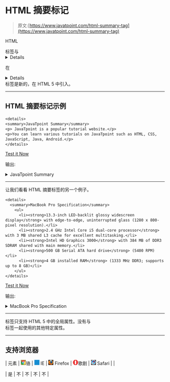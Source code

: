 # HTML 摘要标记

> 原文:[https://www.javatpoint.com/html-summary-tag](https://www.javatpoint.com/html-summary-tag)

HTML

<summary>标签与<details>标签一起使用。它用作<details>元素内容的摘要、标题或图例。</details></details></summary>

在

<details>标签内使用。它必须有一个结束标记。</details><summary>标签是新的，在 HTML 5 中引入。</summary>

* * *

## HTML 摘要标记示例

```
<details>
<summary>JavaTpoint Summary</summary>
<p> JavaTpoint is a popular tutorial website.</p>
<p>You can learn various tutorials on JavaTpoint such as HTML, CSS, JavaScript, Java, Android.</p>
</details>

```

[Test it Now](https://www.javatpoint.com/oprweb/test.jsp?filename=htmlsummarytag1)

输出:

<details><summary>JavaTpoint Summary</summary>

JavaTpoint 是一个很受欢迎的教程网站。

你可以在 JavaTpoint 上学习各种教程，比如 HTML、CSS、JavaScript、Java、安卓。</details> 

* * *

让我们看看 HTML 摘要标签的另一个例子。

```
<details>  
  <summary>MacBook Pro Specification</summary>  
    <ul>  
      <li><strong>13.3-inch LED-backlit glossy widescreen display</strong> with edge-to-edge, uninterrupted glass (1280 x 800-pixel resolution).</li>  
      <li><strong>2.4 GHz Intel Core i5 dual-core processor</strong> with 3 MB shared L3 cache for excellent multitasking.</li>  
      <li><strong>Intel HD Graphics 3000</strong> with 384 MB of DDR3 SDRAM shared with main memory.</li>  
      <li><strong>500 GB Serial ATA hard drive</strong> (5400 RPM)</li>  
      <li><strong>4 GB installed RAM</strong> (1333 MHz DDR3; supports up to 8 GB)</li>  
    </ul>  
</details>

```

[Test it Now](https://www.javatpoint.com/oprweb/test.jsp?filename=htmlsummarytag2)

输出:

<details><summary>MacBook Pro Specification</summary>

*   **13.3 英寸 LED 背光光泽宽屏显示屏**采用边缘对边缘不间断玻璃(1280 x 800 像素分辨率)。
*   **2.4 GHz 英特尔酷睿 i5 双核处理器**搭载 3 MB 共享 L3 缓存，实现出色的多任务处理。
*   **英特尔高清显卡 3000** 拥有与主内存共享的 384 MB DDR 3 SDRAM。
*   **500 GB 串行 ATA 硬盘** (5400 转/分)
*   **4 GB 已安装 RAM**(1333 MHz DDR 3；最高支持 8 GB)</details> 

* * *

<summary>标签只支持 HTML 5 中的全局属性。没有与<summary>标签一起使用的其他特定属性。</summary></summary>

* * *

## 支持浏览器

| 元素 | ![chrome browser](img/4fbdc93dc2016c5049ed108e7318df19.png)铬 | ![ie browser](img/83dd23df1fe8373fd5bf054b2c1dd88b.png) IE | ![firefox browser](img/4f001fff393888a8a807ed29b28145d1.png) Firefox | ![opera browser](img/6cad4a592cc69a052056a0577b4aac65.png)歌剧 | ![safari browser](img/a0f6a9711a92203c5dc5c127fe9c9fca.png) Safari |
| <summary></summary> | 是 | 不 | 不 | 不 | 不 |
